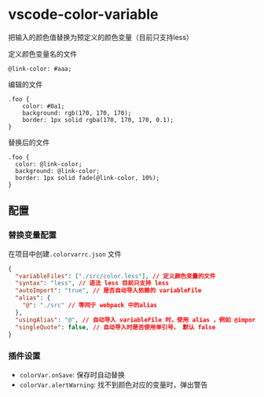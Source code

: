 # vscode-color-variable
把输入的颜色值替换为预定义的颜色变量（目前只支持less）

定义颜色变量名的文件
```less
@link-color: #aaa;
```

编辑的文件
```less
.foo {
    color: #0a1;
    background: rgb(170, 170, 170);
    border: 1px solid rgba(170, 170, 170, 0.1);
}
```

替换后的文件
```less
.foo {
  color: @link-color;
  background: @link-color;
  border: 1px solid fade(@link-color, 10%);
}
```

## 配置
### 替换变量配置
在项目中创建`.colorvarrc.json` 文件
```json
{
  "variableFiles": ["./src/color.less"], // 定义颜色变量的文件
  "syntax": "less", // 语法 less 目前只支持 less
  "autoImport": "true", // 是否自动导入依赖的 variableFile
  "alias": {
    "@": "./src" // 等同于 webpack 中的alias
  },
  "usingAlias": "@", // 自动导入 variableFile 时，使用 alias ，例如 @import '~@/src/color.less'
  "singleQuote": false, // 自动导入时是否使用单引号， 默认 false
}
```

### 插件设置
* `colorVar.onSave`: 保存时自动替换
* `colorVar.alertWarning`: 找不到颜色对应的变量时，弹出警告
